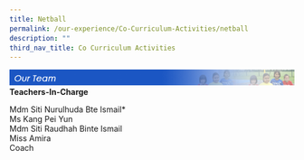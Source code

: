 ```yaml
---
title: Netball
permalink: /our-experience/Co-Curriculum-Activities/netball
description: ""
third_nav_title: Co Curriculum Activities
---
```

![](/images/ourteam_netball.png)
**Teachers-In-Charge**  
  
Mdm Siti Nurulhuda Bte Ismail\*  
Ms Kang Pei Yun  
Mdm Siti Raudhah Binte Ismail  
Miss Amira  
Coach